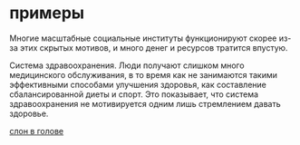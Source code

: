 # примеры
Многие масштабные социальные институты функционируют скорее из-за этих скрытых мотивов, и много денег и ресурсов тратится впустую.

Система здравоохранения. Люди получают слишком много медицинского обслуживания, в то время как не занимаются такими эффективными способами улучшения здоровья, как составление сбалансированной диеты и спорт. Это показывает, что система здравоохранения не мотивируется одним лишь стремлением давать здоровье.

[слон в голове](%D1%81%D0%BB%D0%BE%D0%BD%20%D0%B2%20%D0%B3%D0%BE%D0%BB%D0%BE%D0%B2%D0%B5)